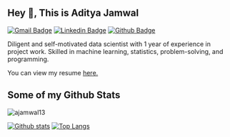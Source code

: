 ## Hey 👋, This is Aditya Jamwal
[![Gmail Badge](https://img.shields.io/badge/-adit.jamwal@gmail.com-c14438?style=flat&logo=Gmail&logoColor=white&link=mailto:adit.jamwal@gmail.com)](mailto:adit.jamwal@gmail.com) 
[![Linkedin Badge](https://img.shields.io/badge/-aditya-jamwal-2b14461a1-0072b1?style=flat&logo=Linkedin&logoColor=white&link=https://www.linkedin.com/in/adityajamwal-2b14461a1/)](https://www.linkedin.com/in/adityajamwal-2b14461a1/) [![Github Badge](https://img.shields.io/badge/-ajamwal13-grey?style=flat&logo=github&logoColor=white&link=https://github.com/ajamwal13/)](https://www.github.com/ajamwal13/) <p align='left'>Diligent and self-motivated data scientist with 1 year of experience in project work. Skilled in machine learning, statistics, problem-solving, and programming.</p><p align='left'> You can view my resume <a href='https://docs.google.com/document/d/12tDDzLKvP5UyWpzoB0FL9DuOiEPvXpun/edit?usp=sharing&ouid=108173976310978969038&rtpof=true&sd=true ' target=_blank><u>here</u>.</a></p>
## Some of my Github Stats
<p align=left> <img src=https://komarev.com/ghpvc/?username=ajamwal13 alt=ajamwal13 /> </p>

[![Github stats](https://github-readme-stats.vercel.app/api?username=ajamwal13&show_icons=true&include_all_commits=true)](https://github.com/ajamwal13/github-readme-stats)
[![Top Langs](https://github-readme-stats.vercel.app/api/top-langs/?username=ajamwal13&layout=compact)](https://github.com/ajamwal13/github-readme-stats)



<!--
**ajamwal13/ajamwal13** is a ✨ _special_ ✨ repository because its `README.md` (this file) appears on your GitHub profile.

Here are some ideas to get you started:

- 🔭 I’m currently working on ...
- 🌱 I’m currently learning ...
- 👯 I’m looking to collaborate on ...
- 🤔 I’m looking for help with ...
- 💬 Ask me about ...
- 📫 How to reach me: ...
- 😄 Pronouns: ...
- ⚡ Fun fact: ...
-->
